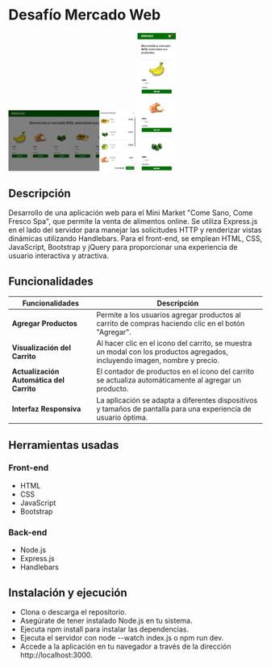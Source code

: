 # Desafío Mercado Web

<img src="./assets/screenshots/desktop.jpeg" width="50%" >

<img src="./assets/screenshots/mobile.jpg" width="15%" >

## Descripción
Desarrollo de una aplicación web para el Mini Market "Come Sano, Come Fresco Spa", que permite la venta de alimentos online. Se utiliza Express.js en el lado del servidor para manejar las solicitudes HTTP y renderizar vistas dinámicas utilizando Handlebars. Para el front-end, se emplean HTML, CSS, JavaScript, Bootstrap y jQuery para proporcionar una experiencia de usuario interactiva y atractiva.

## Funcionalidades
| Funcionalidades                           | Descripción                                                                                                                    |
|-------------------------------------------|--------------------------------------------------------------------------------------------------------------------------------|
| **Agregar Productos**                     | Permite a los usuarios agregar productos al carrito de compras haciendo clic en el botón "Agregar".                         |
| **Visualización del Carrito**             | Al hacer clic en el icono del carrito, se muestra un modal con los productos agregados, incluyendo imagen, nombre y precio. |
| **Actualización Automática del Carrito**  | El contador de productos en el icono del carrito se actualiza automáticamente al agregar un producto.                      |
| **Interfaz Responsiva**                   | La aplicación se adapta a diferentes dispositivos y tamaños de pantalla para una experiencia de usuario óptima.            |



## Herramientas usadas
### Front-end
- HTML
- CSS
- JavaScript
- Bootstrap
### Back-end
- Node.js
- Express.js
- Handlebars

## Instalación y ejecución
- Clona o descarga el repositorio.
- Asegúrate de tener instalado Node.js en tu sistema.
- Ejecuta npm install para instalar las dependencias.
- Ejecuta el servidor con node --watch index.js o npm run dev.
- Accede a la aplicación en tu navegador a través de la dirección http://localhost:3000.